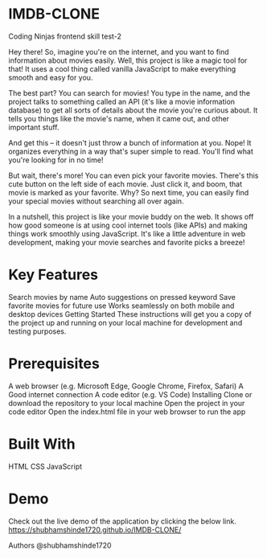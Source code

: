 # IMDB-CLONE
Coding Ninjas frontend skill test-2


Hey there! So, imagine you're on the internet, and you want to find information about movies easily. Well, this project is like a magic tool for that! It uses a cool thing called vanilla JavaScript to make everything smooth and easy for you.

The best part? You can search for movies! You type in the name, and the project talks to something called an API (it's like a movie information database) to get all sorts of details about the movie you're curious about. It tells you things like the movie's name, when it came out, and other important stuff.

And get this – it doesn't just throw a bunch of information at you. Nope! It organizes everything in a way that's super simple to read. You'll find what you're looking for in no time!

But wait, there's more! You can even pick your favorite movies. There's this cute button on the left side of each movie. Just click it, and boom, that movie is marked as your favorite. Why? So next time, you can easily find your special movies without searching all over again.

In a nutshell, this project is like your movie buddy on the web. It shows off how good someone is at using cool internet tools (like APIs) and making things work smoothly using JavaScript. It's like a little adventure in web development, making your movie searches and favorite picks a breeze!


# Key Features
Search movies by name
Auto suggestions on pressed keyword
Save favorite movies for future use
Works seamlessly on both mobile and desktop devices
Getting Started
These instructions will get you a copy of the project up and running on your local machine for development and testing purposes.

# Prerequisites
A web browser (e.g. Microsoft Edge, Google Chrome, Firefox, Safari)
A Good internet connection
A code editor (e.g. VS Code)
Installing
Clone or download the repository to your local machine
Open the project in your code editor
Open the index.html file in your web browser to run the app


# Built With
HTML
CSS
JavaScript


# Demo
Check out the live demo of the application by clicking the below link.
https://shubhamshinde1720.github.io/IMDB-CLONE/

Authors
@shubhamshinde1720
